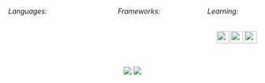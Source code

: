 <div style="display: flex;">
  
  <h6>Languages:</h6>
  <img src="https://img.shields.io/badge/C++-%20?style=flat-square&logo=c%2B%2B&logoColor=white&color=00549e" height="16" />
  <img src="https://img.shields.io/badge/HTML-%20?style=flat-square&logo=html5&logoColor=white&color=e54c21" height="16" />
  <img src="https://img.shields.io/badge/PHP-%20?style=flat-square&logo=php&logoColor=white&color=4d588e" height="16" />
  <img src="https://img.shields.io/badge/CSS3-%20?style=flat-square&logo=css3&logoColor=white&color=0160a5" height="16" />
  <img src="https://img.shields.io/badge/JAVA-%20?style=flat-square&logo=java&logoColor=white&color=ed292c" height="16" />
  <img src="https://img.shields.io/badge/SASS-%20?style=flat-square&logo=sass&logoColor=white&color=CC6699" height="16" />
  <img src="https://img.shields.io/badge/JAVASCRIPT-%20?style=flat-square&logo=javascript&logoColor=white&color=cfb430" height="16" />
  <img src="https://img.shields.io/badge/PYTHON-%20?style=flat-square&logo=python&logoColor=white&color=3776AB" height="16"/>
  <img src="https://img.shields.io/badge/SQL-%20?style=flat-square&logo=mysql&logoColor=white&color=4479A1" height="16"/>
  <h6>Frameworks:</h6>
  <img src="https://img.shields.io/badge/LARAVEL-%20?style=flat-square&logo=laravel&logoColor=white&color=FF2D20" height="16" />
  <img src="https://img.shields.io/badge/LUMEN-%20?style=flat-square&logo=lumen&logoColor=white&color=E74430" height="16" />
  <img src="https://img.shields.io/badge/VUE.JS-%20?style=flat-square&logo=vue.js&logoColor=white&color=4FC08D" height="16" />
  <img src="https://img.shields.io/badge/BOOTSTRAP-%20?style=flat-square&logo=bootstrap&logoColor=white&color=7952B3" height="16" />
  <img src="https://img.shields.io/badge/BULMA-%20?style=flat-square&logo=bulma&logoColor=white&color=00D1B2" height="16" />
  <img src="https://img.shields.io/badge/TAILWIND-%20?style=flat-square&logo=Tailwind%20CSS&logoColor=white&color=38B2AC" height="16" />
  
  <h6>Learning:</h6>
  <img height="16" src="https://img.shields.io/badge/ELIXIR-%20?style=flat-square&logo=elixir&logoColor=white&color=4B275F" />
  <img src="https://img.shields.io/badge/REACT-%20?style=flat-square&logo=react&logoColor=white&color=0160a5" height="16" />
</div>


<a target="_blank" href="https://13dev.pt">
  <img align="right" src="https://user-images.githubusercontent.com/17799292/129458158-6274b0e1-6402-48f0-84f6-bddff0058290.png" height="25" width="25"/>
</a>
<a target="_blank" href="https://linkedin.com/in/leo-oliveira13">
  <img align="right" src="https://user-images.githubusercontent.com/17799292/129457914-2b555141-8514-4918-8c25-38b5f8ec2939.png" height="25" width="25" />
</a>
<a target="_blank" href="https://13dev.pt">
<img align="right" src="https://komarev.com/ghpvc/?username=13dev&style=flat-square" height="25" />
</a>


&nbsp;
---
<div align="center">
  <div>
    <img src="https://github-readme-stats.vercel.app/api?username=13dev&show_icons=true&include_all_commits=true&line_height=20&hide_border=true&theme=graywhite"/>
    <img src="https://github-readme-stats.vercel.app/api/top-langs/?username=13dev&layout=compact&theme=graywhite&hide_border=true" />
  </div>
</div>
